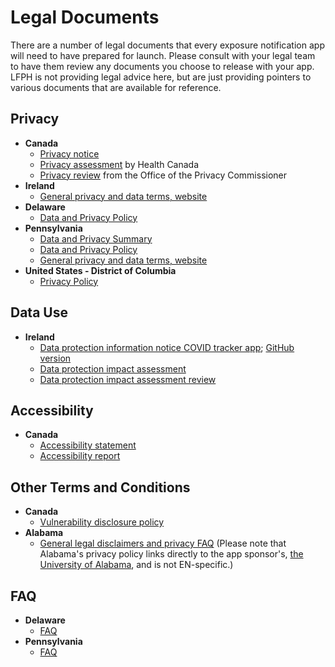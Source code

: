 # Legal Documents

There are a number of legal documents that every exposure notification app will need to have prepared for launch. Please consult with your legal team to have them review any documents you choose to release with your app. LFPH is not providing legal advice here, but are just providing pointers to various documents that are available for reference. 

## Privacy
* **Canada**
    * [Privacy notice](https://www.canada.ca/en/public-health/services/diseases/coronavirus-disease-covid-19/covid-alert/privacy-policy.html)
    * [Privacy assessment](https://github.com/cds-snc/covid-alert-documentation/blob/main/COVIDAlertPrivacyAssessment.md) by Health Canada
    * [Privacy review](https://priv.gc.ca/en/privacy-topics/health-genetic-and-other-body-information/health-emergencies/rev_covid-app/) from the Office of the Privacy Commissioner
* **Ireland**
    * [General privacy and data terms, website](https://covidtracker.gov.ie/privacy-and-data/) 
* **Delaware**
    * [Data and Privacy Policy](https://coronavirus.delaware.gov/wp-content/uploads/sites/177/2020/09/COVID-Alert-Terms-082720-.pdf)
* **Pennsylvania**
    * [Data and Privacy Summary](https://www.health.pa.gov/topics/disease/coronavirus/Pages/COVID-Alert-Data.aspx)
    * [Data and Privacy Policy](https://www.health.pa.gov/topics/Documents/Diseases%20and%20Conditions/COVID%20Alert%20App_Data%20and%20Privacy.pdf)
    * [General privacy and data terms, website](https://covidtracker.gov.ie/privacy-and-data/)
* **United States - District of Columbia**
    * [Privacy Policy](https://coronavirus.dc.gov/dccan/privacy)

## Data Use
* **Ireland**
    * [Data protection information notice COVID tracker app](https://covidtracker.gov.ie/privacy-and-data/data-protection/); [GitHub version](https://github.com/HSEIreland/covidtracker-documentation/blob/master/documentation/privacy/DPINV1.1.mdown)
    * [Data protection impact assessment](https://github.com/HSEIreland/covidtracker-documentation/blob/master/documentation/privacy/Data%20Protection%20Impact%20Assessment%20for%20the%20COVID%20Tracker%20App%20-%2026.06.2020.pdf)
    * [Data protection impact assessment review](https://github.com/HSEIreland/covidtracker-documentation/blob/master/documentation/privacy/DPC%20review%20of%20CTI%20App%20DPIA%20June%202020.pdf)

## Accessibility
* **Canada**
    * [Accessibility statement](https://www.canada.ca/en/public-health/services/diseases/coronavirus-disease-covid-19/covid-alert/accessibility-statement.html)
    * [Accessibility report](https://github.com/cds-snc/covid-alert-documentation/blob/main/AccessibilityReport.md)

## Other Terms and Conditions
* **Canada**
    * [Vulnerability disclosure policy](https://github.com/cds-snc/covid-alert-documentation/blob/main/VulnerabilityDisclosurePolicy.md)
* **Alabama**
    * [General legal disclaimers and privacy FAQ](https://github.com/lfph/implementers-forum/blob/master/docs/resources/guidesafe_legal.md) (Please note that Alabama's privacy policy links directly to the app sponsor's, [the University of Alabama](https://www.ua.edu/privacy), and is not EN-specific.)
    
## FAQ
* **Delaware**
   * [FAQ](https://coronavirus.delaware.gov/covidalert/faqs/)
* **Pennsylvania**
   * [FAQ](https://www.health.pa.gov/topics/disease/coronavirus/Pages/COVID-Alert-FAQs.aspx)

